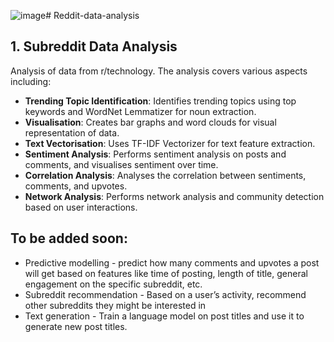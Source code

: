 ![image](https://github.com/mahikaav/reddit-data-analysis/assets/145218498/35066c1d-8f40-4e89-b6ec-4cae5133ef61)# Reddit-data-analysis

## 1. Subreddit Data Analysis
Analysis of data from r/technology. The analysis covers various aspects including:

- **Trending Topic Identification**: Identifies trending topics using top keywords and WordNet Lemmatizer for noun extraction.
- **Visualisation**: Creates bar graphs and word clouds for visual representation of data.
- **Text Vectorisation**: Uses TF-IDF Vectorizer for text feature extraction.
- **Sentiment Analysis**: Performs sentiment analysis on posts and comments, and visualises sentiment over time.
- **Correlation Analysis**: Analyses the correlation between sentiments, comments, and upvotes.
- **Network Analysis**: Performs network analysis and community detection based on user interactions.

## To be added soon:
- Predictive modelling - predict how many comments and upvotes a post will get based on features like time of posting, length of title, general engagement on the specific subreddit, etc.
- Subreddit recommendation - Based on a user’s activity, recommend other subreddits they might be interested in
- Text generation - Train a language model on post titles and use it to generate new post titles.
